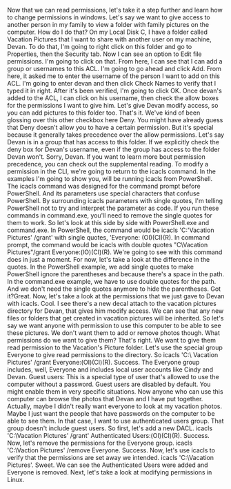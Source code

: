Now that we can read permissions, let's take it a step further and learn how to
change permissions in windows. Let's say we want to give access to another
person in my family to view a folder with family pictures on the computer. How
do I do that? On my Local Disk C, I have a folder called Vacation Pictures that
I want to share with another user on my machine, Devan. To do that, I'm going to
right click on this folder and go to Properties, then the Security tab. Now I
can see an option to Edit file permissions. I'm going to click on that. From
here, I can see that I can add a group or usernames to this ACL. I'm going to go
ahead and click Add. From here, it asked me to enter the username of the person
I want to add on this ACL. I'm going to enter devan and then click Check Names
to verify that I typed it in right. After it's been verified, I'm going to click
OK. Once devan's added to the ACL, I can click on his username, then check the
allow boxes for the permissions I want to give him. Let's give Devan modify
access, so you can add pictures to this folder too. That's it. We've kind of
been glossing over this other checkbox here Deny. You might have already guess
that Deny doesn't allow you to have a certain permission. But it's special
because it generally takes precedence over the allow permissions. Let's say
Devan is in a group that has access to this folder. If we explicitly check the
deny box for Devan's username, even if the group has access to the folder Devan
won't. Sorry, Devan. If you want to learn more bout permission precedence, you
can check out the supplemental reading. To modify a permission in the CLI, we're
going to return to the icacls command. In the examples I'm going to show you,
will be running icacls from PowerShell. The icacls command was designed for the
command prompt before PowerShell. And its parameters use special characters that
confuse PowerShell. By surrounding icacls parameters with single quotes, I'm
telling PowerShell not to try and interpret the parameter as code. If you run
these commands in command.exe, you'll need to remove the single quotes for them
to work. So let's look at this side by side with PowerShell.exe and command.exe.
In PowerShell, the command would be icacls 'C:\'Vacation Pictures\' /grant' with
single quotes, 'Everyone: (OI)(CI)(R). In command prompt, the command would be
icacls with double quotes "C\Vacation Pictures"/grant Everyone:(IO)(CI)(R).
We're going to see with this command does in just a moment. For now, let's take
a look at the difference in the quotes. In the PowerShell example, we add single
quotes to make PowerShell ignore the parentheses and because there's a space in
the path. In the command.exe example, we have to use double quotes for the path.
And we don't need the single quotes anymore to hide the parentheses. Got
it?Great. Now, let's take a look at the permissions that we just gave to Devan
with icacls. Cool. I see there's a new decal attach to the vacation pictures
directory for Devan, that gives him modify access. We can see that any new files
or folders that get created in vacation pictures will be inherited. So let's say
we want anyone with permission to use this computer to be able to see these
pictures. We don't want them to add or remove photos though. What permissions do
we want to give them? That's right. We want to give them read permission to the
Vacation's Picture folder. Let's use the special group Everyone to give read
permissions to the directory. So icacls 'C:\ Vacation Pictures' /grant
Everyone:(OI)(CI)(R). Success. The Everyone group includes, well, Everyone and
includes local user accounts like Cindy and Devan. Guest users: This is a
special type of user that's allowed to use the computer without a password.
Guest users are disabled by default. You might enable them in very specific
situations. Now anyone who can use this computer can browse the photos that
Devan and I have put together. Actually, maybe I didn't really want everyone to
look at my vacation photos. Maybe I just want the people that have passwords on
the computer to be able to see them. In that case, I want to use authenticated
users group. That group doesn't include guest users. So first, let's add a new
DACL. icacls 'C:\Vacation Pictures' /grant' Authenticated Users:(OI)(CI)(R).
Success. Now, let's remove the permissions for the Everyone group. icacls
'C:\Vaction Pictures' /remove Everyone. Success. Now, let's use icacls to verify
that the permissions are set away we intended. icacls 'C:\Vacation Pictures'.
Sweet. We can see the Authenticated Users were added and Everyone is removed.
Next, let's take a look at modifying permissions in Linux.